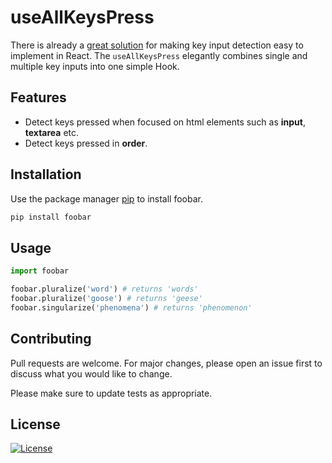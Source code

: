 # useAllKeysPress

There is already a [great solution](https://usehooks.com/useKeyPress/) for making key input detection easy to implement in React. The `useAllKeysPress` elegantly combines single and multiple key inputs into one simple Hook.

## Features

* Detect keys pressed when focused on html elements such as **input**, **textarea** etc.
* Detect keys pressed in **order**.


## Installation

Use the package manager [pip](https://pip.pypa.io/en/stable/) to install foobar.

```bash
pip install foobar
```


## Usage

```python
import foobar

foobar.pluralize('word') # returns 'words'
foobar.pluralize('goose') # returns 'geese'
foobar.singularize('phenomena') # returns 'phenomenon'
```

## Contributing
Pull requests are welcome. For major changes, please open an issue first to discuss what you would like to change.

Please make sure to update tests as appropriate.

## License
[![License](https://img.shields.io/badge/license-MIT-blue.svg)](/LICENSE)
